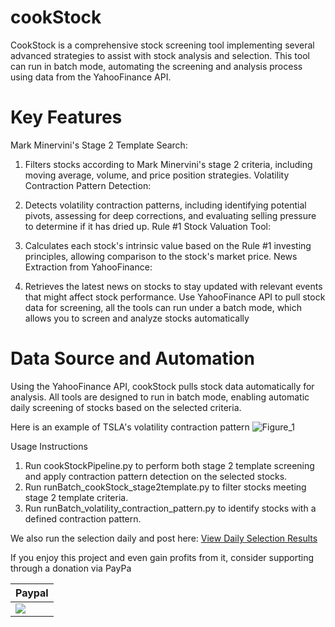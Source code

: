 # cookStock
CookStock is a comprehensive stock screening tool implementing several advanced strategies to assist with stock analysis and selection. This tool can run in batch mode, automating the screening and analysis process using data from the YahooFinance API.

# Key Features
Mark Minervini's Stage 2 Template Search:

1. Filters stocks according to Mark Minervini's stage 2 criteria, including moving average, volume, and price position strategies.
Volatility Contraction Pattern Detection:

2. Detects volatility contraction patterns, including identifying potential pivots, assessing for deep corrections, and evaluating selling pressure to determine if it has dried up.
Rule #1 Stock Valuation Tool:

3. Calculates each stock's intrinsic value based on the Rule #1 investing principles, allowing comparison to the stock's market price.
News Extraction from YahooFinance:

4. Retrieves the latest news on stocks to stay updated with relevant events that might affect stock performance.
Use YahooFinance API to pull stock data for screening, 
all the tools can run under a batch mode, which allows you to screen and analyze stocks automatically

# Data Source and Automation
Using the YahooFinance API, cookStock pulls stock data automatically for analysis. All tools are designed to run in batch mode, enabling automatic daily screening of stocks based on the selected criteria.

Here is an example of TSLA's volatility contraction pattern
![Figure_1](https://user-images.githubusercontent.com/25359807/114505746-b0be2700-9be5-11eb-9347-dbcc2351158f.png)

Usage Instructions
1. Run cookStockPipeline.py to perform both stage 2 template screening and apply contraction pattern detection on the selected stocks.
2. Run runBatch_cookStock_stage2template.py to filter stocks meeting stage 2 template criteria.
3. Run runBatch_volatility_contraction_pattern.py to identify stocks with a defined contraction pattern.

We also run the selection daily and post here:
[View Daily Selection Results](./results/README.md)

If you enjoy this project and even gain profits from it, consider supporting through a donation via PayPa

| **Paypal** |
|------------|
| [![](https://www.paypalobjects.com/en_US/i/btn/btn_donateCC_LG.gif)](https://www.paypal.com/paypalme/JJandSean/10/?locale.x=en_US&currency_code=USD) |

